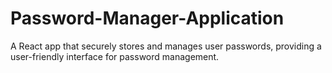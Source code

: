 # Password-Manager-Application
A React app that securely stores and manages user passwords, providing a user-friendly interface for password management.
